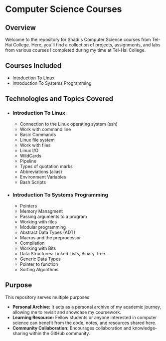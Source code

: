 # Computer Science Courses

## Overview
Welcome to the repository for Shadi's Computer Science courses from Tel-Hai College. Here, you'll find a collection of projects, assignments, and labs from various courses I completed during my time at Tel-Hai College.

## Courses Included
- Intoduction To Linux
- Introduction To Systems Programming

## Technologies and Topics Covered

- ### Introduction To Linux
  - Connection to the Linux operating system (ssh)
  - Work with command line
  - Basic Commands
  - Linux file system
  - Work with files
  - Linux I/O
  - WildCards
  - Pipeline
  - Types of quotation marks
  - Abbreviations (alias)
  - Environment Variables
  - Bash Scripts

- ### Introduction To Systems Programming
    - Pointers 
    - Memory Managment
    - Passing arguments to a program
    - Working with files
    - Modular programming
    - Abstract Data Types (ADT)
    - Macros and the preprocessor
    - Compilation
    - Working with Bits
    - Data Structures: Linked Lists, Binary Tree...
    - Generic Data Types
    - Pointer to function
    - Sorting Algorithms


## Purpose
This repository serves multiple purposes:
- **Personal Archive:** It acts as a personal archive of my academic journey, allowing me to revisit and showcase my coursework.
- **Learning Resource:** Fellow students or anyone interested in computer science can benefit from the code, notes, and resources shared here.
- **Community Collaboration:** Encourages collaboration and knowledge-sharing within the GitHub community.
